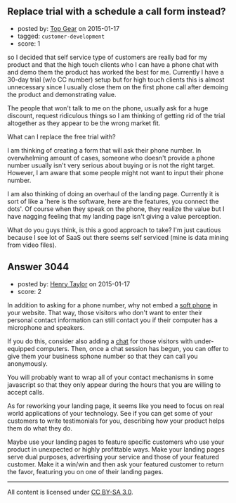 ## Replace trial with a schedule a call form instead?

- posted by: [Top Gear](https://stackexchange.com/users/4690596/top-gear) on 2015-01-17
- tagged: `customer-development`
- score: 1

so I decided that self service type of customers are really bad for my product and that the high touch clients who I can have a phone chat with and demo them the product has worked the best for me.
Currently I have a 30-day trial (w/o CC number) setup but for high touch clients this is almost unnecessary since I usually close them on the first phone call after demoing the product and demonstrating value.

The people that won't talk to me on the phone, usually ask for a huge discount, request ridiculous things so I am thinking of getting rid of the trial altogether as they appear to be the wrong market fit.

What can I replace the free trial with?

I am thinking of creating a form that will ask their phone number. In overwhelming amount of cases, someone who doesn't provide a phone number usually isn't very serious about buying or is not the right target. However, I am aware that some people might not want to input their phone number.

I am also thinking of doing an overhaul of the landing page. Currently it is sort of like a 'here is the software, here are the features, you connect the dots'. Of course when they speak on the phone, they realize the value but I have nagging feeling that my landing page isn't giving a value perception.

What do you guys think, is this a good approach to take? I'm just cautious because I see lot of SaaS out there seems self serviced (mine is data mining from video files).


## Answer 3044

- posted by: [Henry Taylor](https://stackexchange.com/users/1734959/henry-taylor) on 2015-01-17
- score: 2

In addition to asking for a phone number, why not embed a [soft phone](https://stackoverflow.com/questions/8604069/how-to-embed-a-sip-softphone-in-a-webpage) in your website.  That way, those visitors who don't want to enter their personal contact information can still contact you if their computer has a microphone and speakers.  

If you do this, consider also adding a [chat](https://stackoverflow.com/questions/5306340/can-i-embed-skype-chat-into-my-website) for those visitors with under-equipped computers.  Then, once a chat session has begun, you can offer to give them your business sphone number so that they can call you anonymously.

You will probably want to wrap all of your contact mechanisms in some javascript so that they only appear during the hours that you are willing to accept calls.  

As for reworking your landing page, it seems like you need to focus on real world applications of your technology.  See if you can get some of your customers to write testimonials for you, describing how your product helps them do what they do.

Maybe use your landing pages to feature specific customers who use your product in unexpected or highly profittable ways.  Make your landing pages serve dual purposes, advertising your service and those of your featured customer.  Make it a win/win and then ask your featured customer to return the favor, featuring you on one of their landing pages.


 



---

All content is licensed under [CC BY-SA 3.0](https://creativecommons.org/licenses/by-sa/3.0/).
